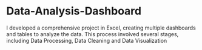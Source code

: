 # Data-Analysis-Dashboard
I developed a comprehensive project in Excel, creating multiple dashboards and tables to analyze the data. This process involved several stages, including Data Processing, Data Cleaning and Data Visualization
